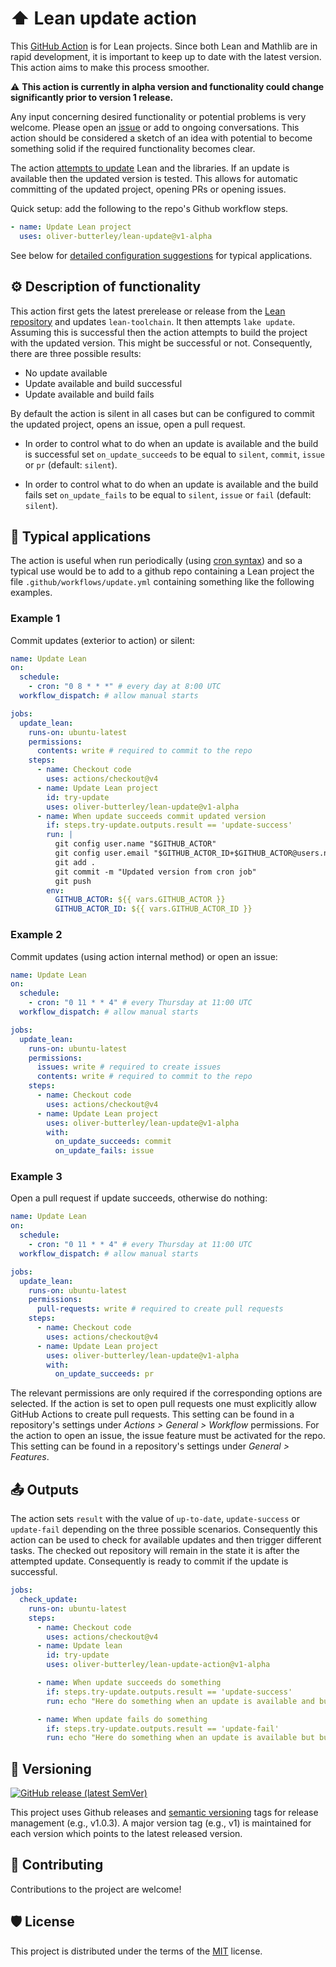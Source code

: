 # ⬆️ Lean update action

<!-- [![GitHub - marketplace](https://img.shields.io/badge/marketplace-lean-update-blue?logo=github&style=flat-square)](https://github.com/marketplace/actions/lean-update) -->

This [GitHub Action](https://github.com/features/actions) is for Lean projects. Since both Lean and Mathlib are in rapid development, it is important to keep up to date with the latest version. This action aims to make this process smoother.

⚠️  **This action is currently in alpha version and functionality could change significantly prior to version 1 release.**

Any input concerning desired functionality or potential problems is very welcome. Please open an [issue](https://github.com/oliver-butterley/lean-update/issues) or add to ongoing conversations. This action should be considered a sketch of an idea with potential to become something solid if the required functionality becomes clear.

The action [attempts to update](#description-of-functionality) Lean and the libraries. If an update is available then the updated version is tested. This allows for automatic committing of the updated project, opening PRs or opening issues.

Quick setup: add the following to the repo's Github workflow steps.

```yml
- name: Update Lean project
  uses: oliver-butterley/lean-update@v1-alpha
```

See below for [detailed configuration suggestions](#typical-applications) for typical applications.

## :gear: Description of functionality

This action first gets the latest prerelease or release from the [Lean repository](https://github.com/leanprover/lean4) and updates `lean-toolchain`. It then attempts `lake update`. Assuming this is successful then the action attempts to build the project with the updated version. This might be successful or not. Consequently, there are three possible results:

- No update available
- Update available and build successful
- Update available and build fails

By default the action is silent in all cases but can be configured to commit the updated project, opens an issue, open a pull request.

- In order to control what to do when an update is available and the build is successful set `on_update_succeeds` to be equal to `silent`, `commit`, `issue` or `pr` (default: `silent`).

- In order to control what to do when an update is available and the build fails set `on_update_fails` to be equal to `silent`, `issue` or `fail` (default: `silent`).

## 🚀 Typical applications

The action is useful when run periodically (using [cron syntax](https://pubs.opengroup.org/onlinepubs/9699919799/utilities/crontab.html#tag_20_25_07)) and so a typical use would be to add to a github repo containing a Lean project the file `.github/workflows/update.yml` containing something like the following examples.

### Example 1

Commit updates (exterior to action) or silent:

```yml
name: Update Lean
on:
  schedule:
    - cron: "0 8 * * *" # every day at 8:00 UTC
  workflow_dispatch: # allow manual starts

jobs:
  update_lean:
    runs-on: ubuntu-latest
    permissions:
      contents: write # required to commit to the repo
    steps:
      - name: Checkout code
        uses: actions/checkout@v4
      - name: Update Lean project
        id: try-update
        uses: oliver-butterley/lean-update@v1-alpha
      - name: When update succeeds commit updated version
        if: steps.try-update.outputs.result == 'update-success'
        run: |
          git config user.name "$GITHUB_ACTOR"
          git config user.email "$GITHUB_ACTOR_ID+$GITHUB_ACTOR@users.noreply.github.com"
          git add .
          git commit -m "Updated version from cron job"
          git push
        env:
          GITHUB_ACTOR: ${{ vars.GITHUB_ACTOR }}
          GITHUB_ACTOR_ID: ${{ vars.GITHUB_ACTOR_ID }}
```

### Example 2

Commit updates (using action internal method) or open an issue:

```yml
name: Update Lean
on:
  schedule:
    - cron: "0 11 * * 4" # every Thursday at 11:00 UTC
  workflow_dispatch: # allow manual starts

jobs:
  update_lean:
    runs-on: ubuntu-latest
    permissions:
      issues: write # required to create issues
      contents: write # required to commit to the repo
    steps:
      - name: Checkout code
        uses: actions/checkout@v4
      - name: Update Lean project
        uses: oliver-butterley/lean-update@v1-alpha
        with:
          on_update_succeeds: commit
          on_update_fails: issue
```

### Example 3

Open a pull request if update succeeds, otherwise do nothing:

```yml
name: Update Lean
on:
  schedule:
    - cron: "0 11 * * 4" # every Thursday at 11:00 UTC
  workflow_dispatch: # allow manual starts

jobs:
  update_lean:
    runs-on: ubuntu-latest
    permissions:
      pull-requests: write # required to create pull requests
    steps:
      - name: Checkout code
        uses: actions/checkout@v4
      - name: Update Lean project
        uses: oliver-butterley/lean-update@v1-alpha
        with:
          on_update_succeeds: pr
```

The relevant permissions are only required if the corresponding options are selected. If the action is set to open pull requests one must explicitly allow GitHub Actions to create pull requests. This setting can be found in a repository's settings under _Actions > General > Workflow_ permissions.
For the action to open an issue, the issue feature must be activated for the repo. This setting can be found in a repository's settings under _General > Features_.

## 📤 Outputs

The action sets `result` with the value of `up-to-date`, `update-success` or `update-fail` depending on the three possible scenarios. Consequently this action can be used to check for available updates and then trigger different tasks. The checked out repository will remain in the state it is after the attempted update. Consequently is ready to commit if the update is successful.

```yml
jobs:
  check_update:
    runs-on: ubuntu-latest
    steps:
      - name: Checkout code
        uses: actions/checkout@v4
      - name: Update lean
        id: try-update
        uses: oliver-butterley/lean-update-action@v1-alpha

      - name: When update succeeds do something
        if: steps.try-update.outputs.result == 'update-success'
        run: echo "Here do something when an update is available and builds successfully"

      - name: When update fails do something
        if: steps.try-update.outputs.result == 'update-fail'
        run: echo "Here do something when an update is available but build fails"
```

## 🔖 Versioning

[![GitHub release (latest SemVer)](https://img.shields.io/github/v/release/oliver-butterley/lean-update?logo=github&sort=semver)](https://github.com/oliver-butterley/lean-update/releases)

This project uses Github releases and [semantic versioning](https://semver.org/) tags for release management (e.g., v1.0.3).
A major version tag (e.g., v1) is maintained for each version which points to the latest released version.

## 👥 Contributing

Contributions to the project are welcome!

## 🛡️ License

This project is distributed under the terms of the [MIT](https://github.com/oliver-butterley/lean-update/blob/main/LICENSE) license.
